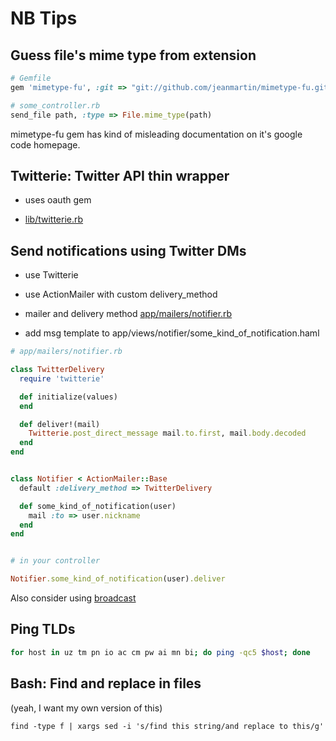NB Tips
=======


Guess file's mime type from extension
-------------------------------------

```ruby
# Gemfile
gem 'mimetype-fu', :git => "git://github.com/jeanmartin/mimetype-fu.git", :require => 'mimetype_fu'

# some_controller.rb
send_file path, :type => File.mime_type(path)
```

mimetype-fu gem has kind of misleading documentation on it's google
code homepage.


Twitterie: Twitter API thin wrapper
-----------------------------------

* uses oauth gem

* [lib/twitterie.rb](https://github.com/tepoga/nb_tips/blob/master/lib/twitterie.rb)


Send notifications using Twitter DMs
------------------------------------

* use Twitterie
* use ActionMailer with custom delivery_method

* mailer and delivery method [app/mailers/notifier.rb](https://github.com/tepoga/nb_tips/blob/master/app/mailers/notifier.rb)
* add msg template to app/views/notifier/some_kind_of_notification.haml

```ruby
# app/mailers/notifier.rb

class TwitterDelivery
  require 'twitterie'

  def initialize(values)
  end

  def deliver!(mail)
    Twitterie.post_direct_message mail.to.first, mail.body.decoded
  end
end


class Notifier < ActionMailer::Base
  default :delivery_method => TwitterDelivery

  def some_kind_of_notification(user)
    mail :to => user.nickname
  end
end


# in your controller

Notifier.some_kind_of_notification(user).deliver
```

Also consider using [broadcast](https://github.com/futuresimple/broadcast)


Ping TLDs
---------

```bash
for host in uz tm pn io ac cm pw ai mn bi; do ping -qc5 $host; done
```


Bash: Find and replace in files
-------------------------------

(yeah, I want my own version of this)

```
find -type f | xargs sed -i 's/find this string/and replace to this/g'
```

